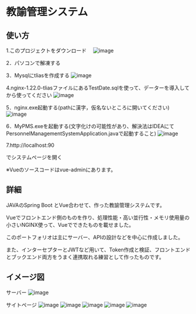 # 教諭管理システム

## 使い方
1.このプロジェクトをダウンロード　
![image](https://github.com/g8uy65f43/personnel_management_system-/assets/105122594/8cdbc38d-f099-41fb-8702-cbd8451cabf0)

2．パソコンで解凍する

3．Mysqlにtliasを作成する
![image](https://github.com/g8uy65f43/personnel_management_system-/assets/105122594/a5bbf9fb-f4fb-4fa0-852d-4b5e595c3e90)

4.nginx-1.22.0-tliasファイルにあるTestDate.sqlを使って、データーを導入してから使ってください
![image](https://github.com/g8uy65f43/personnel_management_system-/assets/105122594/fc37e431-1bae-4cd9-a52a-9ef8f9cabde7)

5．nginx.exe起動する(pathに漢字，仮名ないところに開いてください)
![image](https://github.com/g8uy65f43/personnel_management_system-/assets/105122594/f7fc4484-4026-4832-baff-22d8792f28e1)

6．MyPMS.exeを起動する(文字化けの可能性があり、解決法はIDEAにてPersonnelManagementSystemApplication.javaで起動すること)
![image](https://github.com/g8uy65f43/personnel_management_system-/assets/105122594/754676cc-5adb-4e3b-9b45-99814eb39e3b)

7.http://localhost:90

でシステムページを開く

※Vueのソースコードはvue-adminにあります。


## 詳細
JAVAのSpring Boot とVue合わせて、作った教諭管理システムです。

Vueでフロントエンド側のものを作り、処理性能・高い並行性・メモリ使用量の小さいNGINX使って、Vueでできたものを載せました。

このポートフォリオは主にサーバー、APIの設計などを中心に作成しました。

また、インターセプターとJWTなど用いて、Token作成と検証、フロントエンドとブックエンド両方をうまく連携取れる練習として作ったものです。


## イメージ図　
サーバー
![image](https://github.com/g8uy65f43/personnel_management_system-/assets/105122594/75774abb-18fa-4fa0-8f83-12fb00f7ea1b)

サイトページ
![image](https://github.com/g8uy65f43/personnel_management_system-/assets/105122594/b95427b2-4879-4de8-bac1-d45ed85bcf02)
![image](https://github.com/g8uy65f43/personnel_management_system-/assets/105122594/1d1c9651-df2a-43e5-8dc4-13eab8874001)
![image](https://github.com/g8uy65f43/personnel_management_system-/assets/105122594/15686d27-66dc-470d-8511-3e17a87f8245)
![image](https://github.com/g8uy65f43/personnel_management_system-/assets/105122594/763df75b-e192-4f5c-a1de-241c9d5bf105)
![image](https://github.com/g8uy65f43/personnel_management_system-/assets/105122594/f15677ea-c096-4be7-8958-376e8d4915ba)
